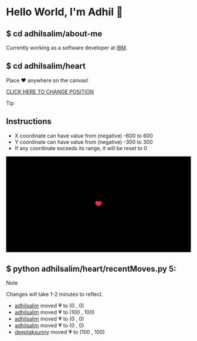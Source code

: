 # Hello World, I'm Adhil 👋

## $ cd adhilsalim/about-me
Currently working as a software developer at [IBM](https://www.ibm.com/). 
## $ cd adhilsalim/heart
Place ❤️ anywhere on the canvas!

[CLICK HERE TO CHANGE POSITION](https://github.com/adhilsalim/adhilsalim/issues/new?title=00,200&body=DO+NOT+ADD+SPACE.+Just+change+the+values+and+hit+submit.+It+will+take+some+time+to+reflect.)

> [!TIP]
> ## Instructions
> - X coordinate can have value from (negative) -600 to 600
> - Y coordinate can have value from (negative) -300 to 300
> - If any coordinate exceeds its range, it will be reset to 0

![GitHub Banner Image](github_banner_heart.png)

## $ python adhilsalim/heart/recentMoves.py 5: 
> [!NOTE] 
> Changes will take 1-2 minutes to reflect.
- [adhilsalim](https://github.com/adhilsalim) moved 💗 to (0 , 0)
- [adhilsalim](https://github.com/adhilsalim) moved 💗 to (100 , 100)
- [adhilsalim](https://github.com/adhilsalim) moved 💗 to (0 , 0)
- [adhilsalim](https://github.com/adhilsalim) moved 💗 to (0 , 0)
- [deeptaksunny](https://github.com/deeptaksunny) moved 💗 to (100 , 100)
